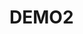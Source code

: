 # DEMO2
<HTML>
  <HEAD>
    <TITLE>
    <BODY>
     <H1>GPT HUBLI</H1>
      
      ![image](https://github.com/user-attachments/assets/bc33c60e-6f22-4ee5-8c33-eb2f0787f6f0)

    </BODY>
    </TITLE>
  </HEAD>
</HTML>
